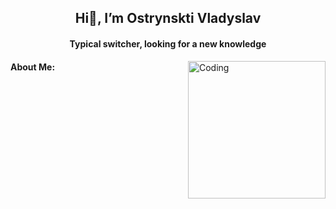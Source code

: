 <h2 align="center">Hi👋, I’m Ostrynskti Vladyslav</h2>
<h4 align="center">Typical switcher, looking for a new knowledge</h4>

<img align="right" alt="Coding" width="220" src="https://media.tenor.com/bQCHJwgCNuMAAAAM/kitten-cat.gif](https://media.tenor.com/BTN3qc_NCmMAAAAd/hot-ass-hot.gif">
<h4 align="left">About Me:</h4>
<!-- <p align="left">🌱 I’m currently learning **C#.Net,ASP.NET,HTML5/CSS3,SQL**</p>
<p align="left">📫 How to reach me **plombeeeer@gmail.com**</p> -->

